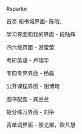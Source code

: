 #sparke

首页 和书城界面- 陈晗, 

学习界面和我的界面 - 段陆辉


四六级页面 - 游莹莹

考研英语 - 卢瑞华

专四专界界面 - 杨磊

公开课程界面 - 谢博琦

图书配套 - 龚兰兰

提分练习界面 - 刘争

背单词界面 - 邵尤卿，欧凡慧
